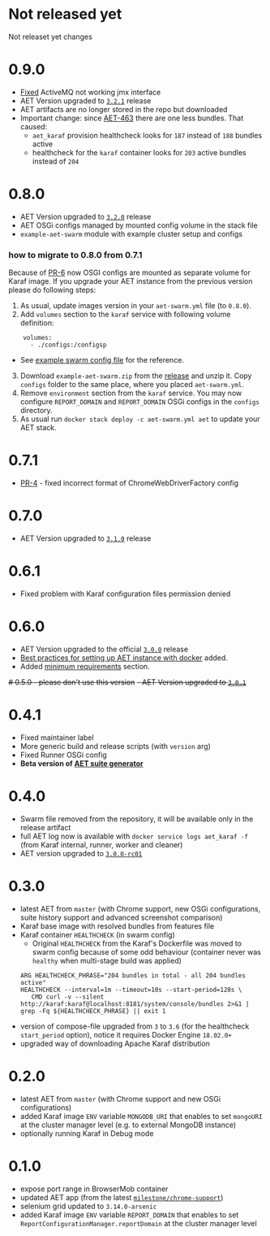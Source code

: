 # Not released yet
Not releaset yet changes

# 0.9.0
- [Fixed](https://github.com/Skejven/aet-docker/commit/881f0ac6c7e115ca3d1c830f76384a586a1cb660) ActiveMQ not working jmx interface
- AET Version upgraded to [`3.2.1`](https://github.com/Cognifide/aet/releases/tag/3.2.1) release
- AET artifacts are no longer stored in the repo but downloaded
- Important change: since [AET-463](https://github.com/Cognifide/aet/pull/463) there are one less bundles.
That caused:
  - `aet_karaf` provision healthcheck looks for `187` instead of `188` bundles active
  - healthcheck for the `karaf` container looks for `203` active bundles instead of `204`

# 0.8.0
- AET Version upgraded to [`3.2.0`](https://github.com/Cognifide/aet/releases/tag/3.2.0) release
- AET OSGi configs managed by mounted config volume in the stack file
- `example-aet-swarm` module with example cluster setup and configs

### how to migrate to 0.8.0 from 0.7.1
Because of [PR-6](https://github.com/Skejven/aet-docker/pull/6) now OSGI configs are mounted as separate
volume for Karaf image. If you upgrade your AET instance from the previous version please do following steps:
1. As usual, update images version in your `aet-swarm.yml` file (to `0.8.0`).
2. Add `volumes` section to the `karaf` service with following volume definition:
```
    volumes:
      - ./configs:/configsp
```
  - See [example swarm config file](https://github.com/Skejven/aet-docker/blob/master/example-aet-swarm/aet-swarm.yml#L105)
for the reference.
3. Download `example-aet-swarm.zip` from the [release](https://github.com/Skejven/aet-docker/releases/tag/0.8.0)
and unzip it. Copy `configs` folder to the same place, where you placed `aet-swarm.yml`.
4. Remove `environment` section from the `karaf` service. You may now configure `REPORT_DOMAIN` and 
`REPORT_DOMAIN` OSGi configs in the `configs` directory.
5. As usual run `docker stack deploy -c aet-swarm.yml aet` to update your AET stack.

# 0.7.1
- [PR-4](https://github.com/Skejven/aet-docker/pull/4) - fixed incorrect format of ChromeWebDriverFactory config

# 0.7.0
- AET Version upgraded to [`3.1.0`](https://github.com/Cognifide/aet/releases/tag/3.1.0) release

# 0.6.1
- Fixed problem with Karaf configuration files permission denied

# 0.6.0
- AET Version upgraded to the official [`3.0.0`](https://github.com/Cognifide/aet/releases/tag/3.0.0) release
- [Best practices for setting up AET instance with docker](https://github.com/Skejven/aet-docker#best-practices-when-setting-up-aet-instance) added.
- Added [minimum requirements](https://github.com/Skejven/aet-docker#minimum-requirements) section.

~~# 0.5.0 - please don't use this version~~
~~- AET Version upgraded to [`3.0.1`](https://github.com/Cognifide/aet/releases/tag/3.0.1)~~

# 0.4.1
- Fixed maintainer label
- More generic build and release scripts (with `version` arg)
- Fixed Runner OSGi config
- **Beta version of [AET suite generator](https://github.com/m-suchorski/suite-generator/tree/feature/suite)**

# 0.4.0
- Swarm file removed from the repository, it will be available only in the release artifact
- full AET log now is available with `docker service logs aet_karaf -f` (from Karaf internal, runner, worker and cleaner)
- AET version upgraded to [`3.0.0-rc01`](https://github.com/Cognifide/aet/releases/tag/3.0.0-rc01)

# 0.3.0
- latest AET from `master` (with Chrome support, new OSGi configurations, suite history support and advanced screenshot comparison)
- Karaf base image with resolved bundles from features file
- Karaf container `HEALTHCHECK` (in swarm config)
    - Original `HEALTHCHECK` from the Karaf's Dockerfile was moved to swarm config because of some odd behaviour (container never was `healthy` when multi-stage build was applied)
    ```
    ARG HEALTHCHECK_PHRASE="204 bundles in total - all 204 bundles active"
    HEALTHCHECK --interval=1m --timeout=10s --start-period=120s \
       CMD curl -v --silent http://karaf:karaf@localhost:8181/system/console/bundles 2>&1 | grep -Fq ${HEALTHCHECK_PHRASE} || exit 1
    ```
- version of compose-file upgraded from `3` to `3.6` (for the healthcheck `start_period` option), notice it requires Docker Engine `18.02.0+`
- upgraded way of downloading Apache Karaf distribution

# 0.2.0
- latest AET from `master` (with Chrome support and new OSGi configurations)
- added Karaf image `ENV` variable `MONGODB_URI` that enables to set `mongoURI` at the cluster manager level (e.g. to external MongoDB instance)
- optionally running Karaf in Debug mode

# 0.1.0
- expose port range in BrowserMob container
- updated AET app (from the latest [`milestone/chrome-support`](https://github.com/Cognifide/aet/tree/milestone/chrome-support))
- selenium grid updated to `3.14.0-arsenic`
- added Karaf image `ENV` variable `REPORT_DOMAIN` that enables to set `ReportConfigurationManager.reportDomain` at the cluster manager level
